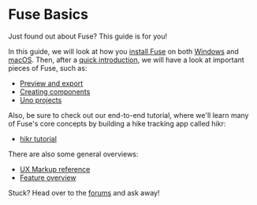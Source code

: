 # Fuse Basics

Just found out about Fuse? This guide is for you!

In this guide, we will look at how you [install Fuse](installation.md) on both [Windows](installation/setup-install-win.md) and [macOS](installation/setup-install-osx.md). Then, after a [quick introduction](quickstart.md), we will have a look at important pieces of Fuse, such as:

 * [Preview and export](preview-and-export.md)
 * [Creating components](../componentization.md)
 * [Uno projects](uno-projects.md)

Also, be sure to check out our end-to-end tutorial, where we'll learn many of Fuse's core concepts by building a hike tracking app called hikr:
 * [hikr tutorial](../tutorial-models/tutorial.md)

There are also some general overviews:

 * [UX Markup reference](../ux-markup/ux-markup.md)
 * [Feature overview](feature-overview.md)

Stuck? Head over to the [forums](https://forums.fusetools.com/) and ask away!
